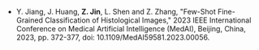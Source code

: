 - Y. Jiang, J. Huang, **Z. Jin**, L. Shen and Z. Zhang, "Few-Shot Fine-Grained Classification of Histological Images," 2023 IEEE International Conference on Medical Artificial Intelligence (MedAI), Beijing, China, 2023, pp. 372-377, doi: 10.1109/MedAI59581.2023.00056.

